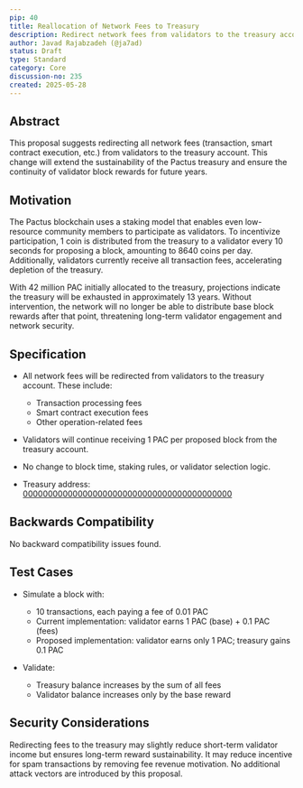 ```yaml
---
pip: 40
title: Reallocation of Network Fees to Treasury
description: Redirect network fees from validators to the treasury account to sustain block rewards.
author: Javad Rajabzadeh (@ja7ad)
status: Draft
type: Standard
category: Core
discussion-no: 235
created: 2025-05-28
---
```


## Abstract

This proposal suggests redirecting all network fees (transaction, smart contract execution, etc.) from validators
to the treasury account.
This change will extend the sustainability of the Pactus treasury and ensure the continuity of validator block rewards
for future years.

## Motivation

The Pactus blockchain uses a staking model that enables even low-resource community members to participate as validators.
To incentivize participation, 1 coin is distributed from the treasury to a validator every 10 seconds for proposing a block,
amounting to 8640 coins per day. Additionally, validators currently receive all transaction fees, accelerating
depletion of the treasury.

With 42 million PAC initially allocated to the treasury, projections indicate the treasury will be exhausted in approximately 13 years.
Without intervention, the network will no longer be able to distribute base block rewards after that point, threatening long-term
validator engagement and network security.

## Specification

- All network fees will be redirected from validators to the treasury account. These include:
   - Transaction processing fees
   - Smart contract execution fees
   - Other operation-related fees

- Validators will continue receiving 1 PAC per proposed block from the treasury account.

- No change to block time, staking rules, or validator selection logic.

- Treasury address: [000000000000000000000000000000000000000000](https://bootstrap1.pactus.org/account/address/000000000000000000000000000000000000000000)

## Backwards Compatibility

No backward compatibility issues found.

## Test Cases

- Simulate a block with:
   - 10 transactions, each paying a fee of 0.01 PAC
   - Current implementation: validator earns 1 PAC (base) + 0.1 PAC (fees)
   - Proposed implementation: validator earns only 1 PAC; treasury gains 0.1 PAC

- Validate:
   - Treasury balance increases by the sum of all fees
   - Validator balance increases only by the base reward

## Security Considerations

Redirecting fees to the treasury may slightly reduce short-term validator income but ensures long-term reward sustainability.
It may reduce incentive for spam transactions by removing fee revenue motivation. No additional attack vectors are introduced
by this proposal.
